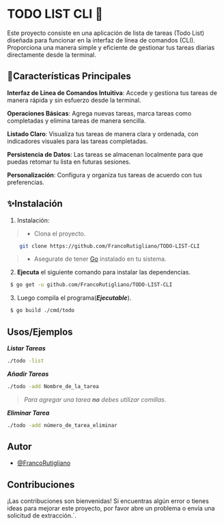 
# TODO LIST CLI 💙 

Este proyecto consiste en una aplicación de lista de tareas (Todo List) diseñada para funcionar en la interfaz de línea de comandos (CLI). Proporciona una manera simple y eficiente de gestionar tus tareas diarias directamente desde la terminal.



## 🤖Características Principales

**Interfaz de Línea de Comandos Intuitiva**: Accede y gestiona tus tareas de manera rápida y sin esfuerzo desde la terminal.

**Operaciones Básicas**: Agrega nuevas tareas, marca tareas como completadas y elimina tareas de manera sencilla.

**Listado Claro**: Visualiza tus tareas de manera clara y ordenada, con indicadores visuales para las tareas completadas.

**Persistencia de Datos**: Las tareas se almacenan localmente para que puedas retomar tu lista en futuras sesiones.

**Personalización**: Configura y organiza tus tareas de acuerdo con tus preferencias.
## ✨Instalación

1. Instalación:
> - Clona el proyecto.
```bash
    git clone https://github.com/FrancoRutigliano/TODO-LIST-CLI
```
> - Asegurate de tener [Go](https://go.dev/learn/) instalado en tu sistema.

2. **Ejecuta** el siguiente comando para instalar las dependencias.

```bash
 $ go get -u github.com/FrancoRutigliano/TODO-LIST-CLI
```
    
3. Luego compila el programa(***Ejecutable***).

```bash
 $ go build ./cmd/todo
```

## Usos/Ejemplos

***Listar Tareas***
```bash
./todo -list
```

***Añadir Tareas***
```bash
./todo -add Nombre_de_la_tarea
```
> *Para agregar una tarea **no** debes utilizar comillas*.

***Eliminar Tarea***
```bash
./todo -add número_de_tarea_eliminar
```


## Autor

- [@FrancoRutigliano](https://github.com/FrancoRutigliano)


## Contribuciones

¡Las contribuciones son bienvenidas! Si encuentras algún error o tienes ideas para mejorar este proyecto, por favor abre un problema o envía una solicitud de extracción.`.


